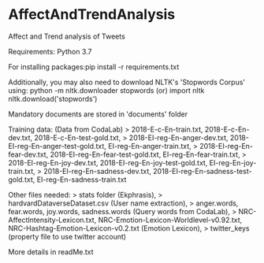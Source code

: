 # AffectAndTrendAnalysis
Affect and Trend analysis of Tweets

Requirements: Python 3.7

For installing packages:pip install -r requirements.txt

Additionally, you may also need to download NLTK's 'Stopwords Corpus' using:
python -m nltk.downloader stopwords
            (or)
import nltk
nltk.download('stopwords')

Mandatory documents are stored in 'documents' folder

Training data: (Data from CodaLab)
    > 2018-E-c-En-train.txt, 2018-E-c-En-dev.txt, 2018-E-c-En-test-gold.txt,
    > 2018-EI-reg-En-anger-dev.txt, 2018-EI-reg-En-anger-test-gold.txt, EI-reg-En-anger-train.txt,
    > 2018-EI-reg-En-fear-dev.txt, 2018-EI-reg-En-fear-test-gold.txt, EI-reg-En-fear-train.txt,
    > 2018-EI-reg-En-joy-dev.txt, 2018-EI-reg-En-joy-test-gold.txt, EI-reg-En-joy-train.txt,
    > 2018-EI-reg-En-sadness-dev.txt, 2018-EI-reg-En-sadness-test-gold.txt, EI-reg-En-sadness-train.txt
    
Other files needed:
    > stats folder (Ekphrasis),
    > hardvardDataverseDataset.csv (User name extraction),
    > anger.words, fear.words, joy.words, sadness.words (Query words from CodaLab),
    > NRC-AffectIntensity-Lexicon.txt, NRC-Emotion-Lexicon-Worldlevel-v0.92.txt, NRC-Hashtag-Emotion-Lexicon-v0.2.txt (Emotion Lexicon),
    > twitter_keys (property file to use twitter account)
    

More details in readMe.txt
